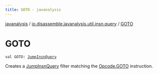 ```yaml
---
title: GOTO - javanalysis
---
```


[javanalysis](../index.html) / [io.disassemble.javanalysis.util.insn.query](index.html) / [GOTO](./-g-o-t-o.html)

# GOTO

`val GOTO: `[`JumpInsnQuery`](-jump-insn-query/index.html)

Creates a [JumpInsnQuery](-jump-insn-query/index.html) filter matching the [Opcode.GOTO](#) instruction.

